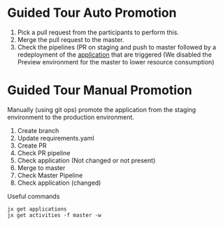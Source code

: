 # Guided Tour Auto Promotion
1. Pick a pull request from the participants to perform this.
2. Merge the pull request to the master.
3. Check the pipelines (PR on staging and push to master followed by a redeployment of the [application](http://micro.jx-staging.cloud-poc-station.com) that are triggered (We disabled the Preview environment for the master to lower resource consumption) 

# Guided Tour Manual Promotion 
Manually (using git ops) promote the application from the staging environment to the production environment.
1. Create branch
1. Update requirements.yaml
1. Create PR
1. Check PR pipeline
1. Check application (Not changed or not present)
1. Merge to master
1. Check Master Pipeline
1. Check application (changed)
  
Useful commands
```
jx get applications
jx get activities -f master -w
```